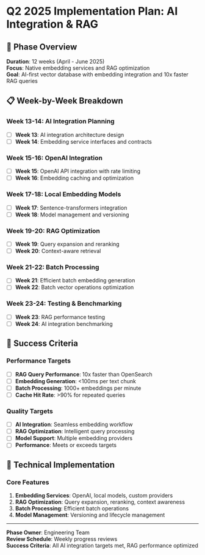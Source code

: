 # Q2 2025 Implementation Plan: AI Integration & RAG

## 🎯 Phase Overview

**Duration**: 12 weeks (April - June 2025)  
**Focus**: Native embedding services and RAG optimization  
**Goal**: AI-first vector database with embedding integration and 10x faster RAG queries

## 📋 Week-by-Week Breakdown

### **Week 13-14: AI Integration Planning**
- [ ] **Week 13**: AI integration architecture design
- [ ] **Week 14**: Embedding service interfaces and contracts

### **Week 15-16: OpenAI Integration**
- [ ] **Week 15**: OpenAI API integration with rate limiting
- [ ] **Week 16**: Embedding caching and optimization

### **Week 17-18: Local Embedding Models**
- [ ] **Week 17**: Sentence-transformers integration
- [ ] **Week 18**: Model management and versioning

### **Week 19-20: RAG Optimization**
- [ ] **Week 19**: Query expansion and reranking
- [ ] **Week 20**: Context-aware retrieval

### **Week 21-22: Batch Processing**
- [ ] **Week 21**: Efficient batch embedding generation
- [ ] **Week 22**: Batch vector operations optimization

### **Week 23-24: Testing & Benchmarking**
- [ ] **Week 23**: RAG performance testing
- [ ] **Week 24**: AI integration benchmarking

## 🎯 Success Criteria

### **Performance Targets**
- [ ] **RAG Query Performance**: 10x faster than OpenSearch
- [ ] **Embedding Generation**: <100ms per text chunk
- [ ] **Batch Processing**: 1000+ embeddings per minute
- [ ] **Cache Hit Rate**: >90% for repeated queries

### **Quality Targets**
- [ ] **AI Integration**: Seamless embedding workflow
- [ ] **RAG Optimization**: Intelligent query processing
- [ ] **Model Support**: Multiple embedding providers
- [ ] **Performance**: Meets or exceeds targets

## 🔧 Technical Implementation

### **Core Features**
1. **Embedding Services**: OpenAI, local models, custom providers
2. **RAG Optimization**: Query expansion, reranking, context awareness
3. **Batch Processing**: Efficient batch operations
4. **Model Management**: Versioning and lifecycle management

---

**Phase Owner**: Engineering Team  
**Review Schedule**: Weekly progress reviews  
**Success Criteria**: All AI integration targets met, RAG performance optimized
